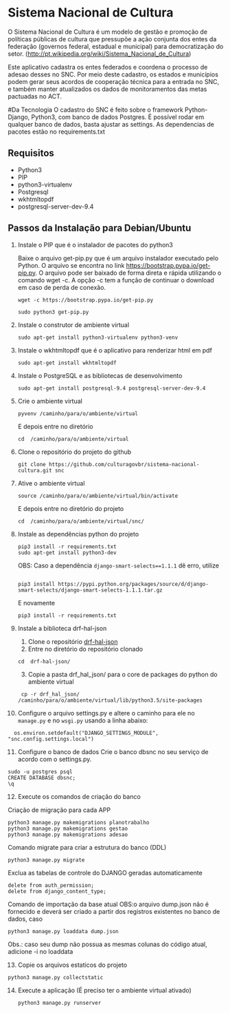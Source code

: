 # Sistema Nacional de Cultura
O Sistema Nacional de Cultura é um modelo de gestão e promoção de políticas públicas de cultura que pressupõe a ação conjunta dos entes da federação (governos federal, estadual e municipal) para democratização do setor. (http://pt.wikipedia.org/wiki/Sistema_Nacional_de_Cultura)

Este aplicativo cadastra os entes federados e coordena o processo de adesao desses no SNC. Por meio deste cadastro, os estados e municípios podem gerar seus acordos de cooperação técnica para a entrada no SNC, e também manter atualizados os dados de monitoramentos das metas pactuadas no ACT.

#Da Tecnologia
O cadastro do SNC é feito sobre o framework Python-Django, Python3, com banco de dados Postgres. É possível rodar em qualquer banco de dados, basta ajustar as settings.
As dependencias de pacotes estão no requirements.txt


## Requisitos

* Python3
* PIP
* python3-virtualenv
* Postgresql
* wkhtmltopdf
* postgresql-server-dev-9.4

## Passos da Instalação para Debian/Ubuntu

1. Instale o PIP que é o instalador de pacotes do python3

    Baixe o arquivo get-pip.py que é um arquivo instalador executado pelo Python. O arquivo se encontra no link https://bootstrap.pypa.io/get-pip.py.
O arquivo pode ser baixado de forma direta e rápida utilizando o comando wget -c. A opção -c tem a função de continuar o download em caso de perda de conexão.

    ```
    wget -c https://bootstrap.pypa.io/get-pip.py

    sudo python3 get-pip.py
    ```

2. Instale o construtor de ambiente virtual
    ```
    sudo apt-get install python3-virtualenv python3-venv
    ```

3. Instale o wkhtmltopdf que é o aplicativo para renderizar html em pdf
    ```
    sudo apt-get install wkhtmltopdf
    ```

4. Instale o PostgreSQL e as bibliotecas de desenvolvimento
    ```
    sudo apt-get install postgresql-9.4 postgresql-server-dev-9.4

    ```    
5. Crie o ambiente virtual
    ```
    pyvenv /caminho/para/o/ambiente/virtual

    ```    
    E depois entre no diretório
     ```
     cd  /caminho/para/o/ambiente/virtual

     ```
6. Clone o repositório do projeto do github
    ```
    git clone https://github.com/culturagovbr/sistema-nacional-cultura.git snc

    ```

7. Ative o ambiente virtual
    ```
    source /caminho/para/o/ambiente/virtual/bin/activate

    ```
    E depois entre no diretório do projeto
     ```
     cd  /caminho/para/o/ambiente/virtual/snc/

     ```

8. Instale as dependências python do projeto
    ```
    pip3 install -r requirements.txt
    sudo apt-get install python3-dev
    ```
    OBS: Caso a dependência ```django-smart-selects==1.1.1``` dê erro, utilize
     ```

     pip3 install https://pypi.python.org/packages/source/d/django-smart-selects/django-smart-selects-1.1.1.tar.gz

     ```
     E novamente
     ```
     pip3 install -r requirements.txt
    ```
9. Instale a biblioteca drf-hal-json
    1. Clone o repositório [drf-hal-json](https://github.com/Artory/drf-hal-json)
    2. Entre no diretório do repositório clonado
     ```
     cd  drf-hal-json/

     ```
    3. Copie a pasta drf_hal_json/ para o core de packages do python do ambiente virtual
    ```
     cp -r drf_hal_json/ /caminho/para/o/ambiente/virtual/lib/python3.5/site-packages

     ```
10. Configure o arquivo settings.py e altere o caminho para ele no ``` manage.py``` e no ```wsgi.py``` usando a  linha abaixo:
```
  os.environ.setdefault("DJANGO_SETTINGS_MODULE", "snc.config.settings.local")
```

11. Configure o banco de dados
Crie o banco dbsnc no seu serviço de acordo com o settings.py.
```
sudo -u postgres psql
CREATE DATABASE dbsnc;
\q
```

12. Execute os comandos de criação do banco

Criação de migração para cada APP
```
python3 manage.py makemigrations planotrabalho
python3 manage.py makemigrations gestao
python3 manage.py makemigrations adesao
```
Comando migrate para criar a estrutura do banco (DDL)
```
python3 manage.py migrate
```

Exclua as tabelas de controle do DJANGO geradas automaticamente

```
delete from auth_permission;
delete from django_content_type;
```

Comando de importação da base atual
OBS:o arquivo dump.json não é fornecido e deverá ser criado a partir dos registros existentes no banco de dados, caso
```
python3 manage.py loaddata dump.json
```
Obs.: caso seu dump não possua as mesmas colunas do código atual, adicione -i no loaddata

13. Copie os arquivos estaticos do projeto
```
python3 manage.py collectstatic
```

14. Execute a aplicação (É preciso ter o ambiente virtual ativado)
    ```
    python3 manage.py runserver

    ```
